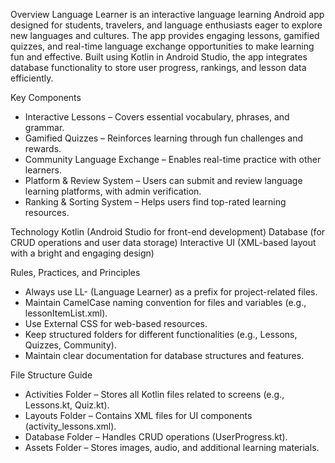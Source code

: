 Overview
Language Learner is an interactive language learning Android app designed for students, travelers, and language enthusiasts eager to explore new languages and cultures. The app provides engaging lessons, gamified quizzes, and real-time language exchange opportunities to make learning fun and effective. Built using Kotlin in Android Studio, the app integrates database functionality to store user progress, rankings, and lesson data efficiently.

Key Components
- Interactive Lessons – Covers essential vocabulary, phrases, and grammar.
- Gamified Quizzes – Reinforces learning through fun challenges and rewards.
- Community Language Exchange – Enables real-time practice with other learners.
- Platform & Review System – Users can submit and review language learning platforms, with admin verification.
- Ranking & Sorting System – Helps users find top-rated learning resources.

Technology
Kotlin (Android Studio for front-end development)
Database (for CRUD operations and user data storage)
Interactive UI (XML-based layout with a bright and engaging design)

Rules, Practices, and Principles
- Always use LL- (Language Learner) as a prefix for project-related files.
- Maintain CamelCase naming convention for files and variables (e.g., lessonItemList.xml).
- Use External CSS for web-based resources.
- Keep structured folders for different functionalities (e.g., Lessons, Quizzes, Community).
- Maintain clear documentation for database structures and features.
  
File Structure Guide
- Activities Folder – Stores all Kotlin files related to screens (e.g., Lessons.kt, Quiz.kt).
- Layouts Folder – Contains XML files for UI components (activity_lessons.xml).
- Database Folder – Handles CRUD operations (UserProgress.kt).
- Assets Folder – Stores images, audio, and additional learning materials.
